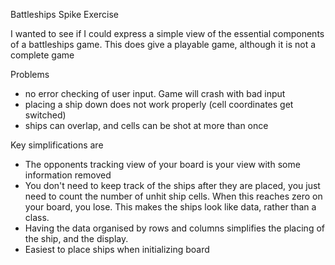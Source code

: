 Battleships Spike Exercise

I wanted to see if I could express a simple view of the essential components of a battleships game. This does give a playable game, although it is not a complete game

Problems

* no error checking of user input. Game will crash with bad input
* placing a ship down does not work properly (cell coordinates get switched)
* ships can overlap, and cells can be shot at more than once

Key simplifications are

* The opponents tracking view of your board is your view with some information removed
* You don't need to keep track of the ships after they are placed, you just need to count the number of unhit ship cells. When this reaches zero on your board, you lose. This makes the ships look like data, rather than a class.
* Having the data organised by rows and columns simplifies the placing of the ship, and the display.
* Easiest to place ships when initializing board

